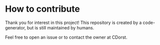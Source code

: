 # How to contribute

Thank you for interest in this project! This repository is created by a code-generator, but is still maintained by humans.

Feel free to open an issue or to contact the owner at CDorst.
